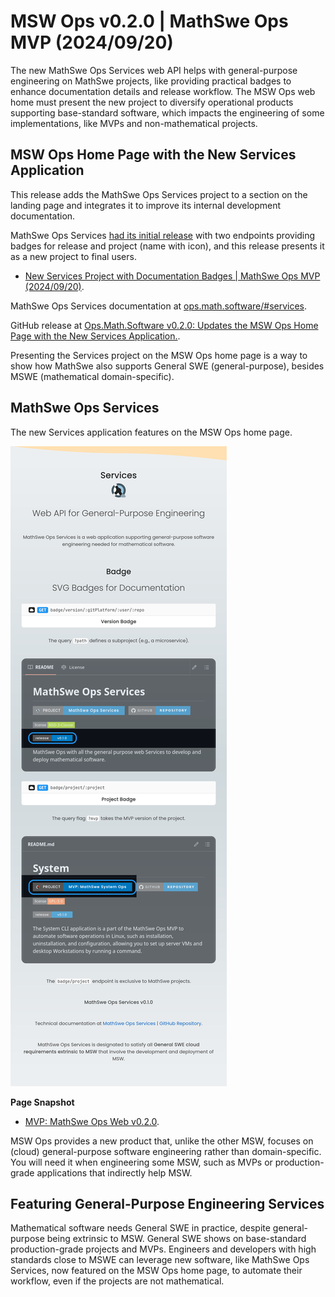 <!-- Copyright (c) 2024 Tobias Briones. All rights reserved. -->
<!-- SPDX-License-Identifier: CC-BY-4.0 -->
<!-- This file is part of https://github.com/tobiasbriones/blog -->

# MSW Ops v0.2.0 | MathSwe Ops MVP (2024/09/20)

The new MathSwe Ops Services web API helps with general-purpose engineering on
MathSwe projects, like providing practical badges to enhance documentation
details and release workflow. The MSW Ops web home must present the new project
to diversify operational products supporting base-standard software, which
impacts the engineering of some implementations, like MVPs and non-mathematical
projects.

## MSW Ops Home Page with the New Services Application

This release adds the MathSwe Ops Services project to a section on the landing
page and integrates it to improve its internal development documentation.

MathSwe Ops Services
[had its initial release](/mathswe-ops-services-v-0-1-0-2024-09-18) with two
endpoints providing badges for release and project (name with icon), and this
release presents it as a new project to final users.

- [New Services Project with Documentation Badges \| MathSwe Ops MVP (2024/09/20)](/new-services-project-with-documentation-badges---mathswe-ops-mvp-2024-09-20).

MathSwe Ops Services documentation
at [ops.math.software/#services](https://ops.math.software/#services).

GitHub release at
[Ops.Math.Software v0.2.0: Updates the MSW Ops Home Page with the New Services Application.](https://github.com/mathswe-ops/mathswe-ops---mvp/releases/tag/v0.2.0).

Presenting the Services project on the MSW Ops home page is a way to show how
MathSwe also supports General SWE (general-purpose), besides MSWE (mathematical
domain-specific).

## MathSwe Ops Services

The new Services application features on the MSW Ops home page.

![](images/ms-ops-services-v0-1-0.png)

**Page Snapshot**

- [MVP: MathSwe Ops Web v0.2.0](images/mvp-_-mathswe-ops-web-v0-2-0-desktop.png).

MSW Ops provides a new product that, unlike the other MSW, focuses on
(cloud) general-purpose software engineering rather than domain-specific. You
will need it when engineering some MSW, such as MVPs or production-grade
applications that indirectly help MSW.

## Featuring General-Purpose Engineering Services

Mathematical software needs General SWE in practice, despite general-purpose
being extrinsic to MSW. General SWE shows on base-standard production-grade
projects and MVPs. Engineers and developers with high standards close to MSWE
can leverage new software, like MathSwe Ops Services, now featured on the MSW
Ops home page, to automate their workflow, even if the projects are not
mathematical.
